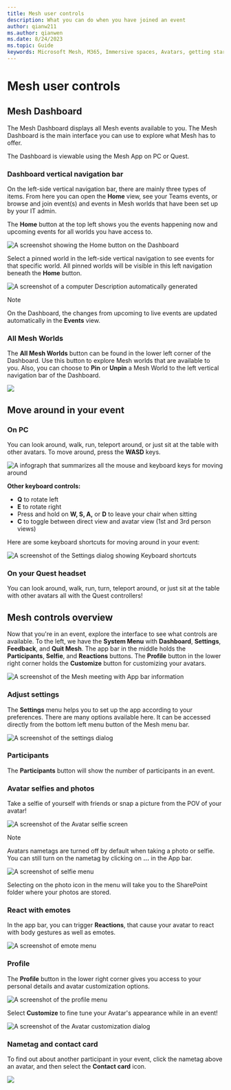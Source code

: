 ```yaml
---
title: Mesh user controls
description: What you can do when you have joined an event
author: qianw211    
ms.author: qianwen
ms.date: 8/24/2023
ms.topic: Guide
keywords: Microsoft Mesh, M365, Immersive spaces, Avatars, getting started, documentation, features
---
```


# Mesh user controls

## Mesh Dashboard

The Mesh Dashboard displays all Mesh events available to you. The Mesh Dashboard is the main interface you can use to explore what Mesh has to offer.

The Dashboard is viewable using the Mesh App on PC or Quest.

### Dashboard vertical navigation bar

On the left-side vertical navigation bar, there are mainly three types of items. From here you can open the **Home** view, see your Teams events, or browse and join event(s) and events in Mesh worlds that have
been set up by your IT admin.

The **Home** button at the top left shows you the events happening now and upcoming events for all worlds you have access to.

![A screenshot showing the Home button on the Dashboard](media/end-user-guide/image136.png)

Select a pinned world in the left-side vertical navigation to see events for that specific world. All pinned worlds will be visible in this left navigation beneath the **Home** button.

![A screenshot of a computer Description automatically generated](media/end-user-guide/image137.png)

>[!Note] 
>On the Dashboard, the changes from upcoming to live events are updated automatically in the **Events** view.

### All Mesh Worlds

The **All Mesh Worlds** button can be found in the lower left corner of the Dashboard. Use this button to explore Mesh worlds that are available to you. Also, you can choose to **Pin** or **Unpin** a Mesh World to the left vertical navigation bar of the Dashboard.

![](media/end-user-guide/image138.png)

## Move around in your event

### On PC

You can look around, walk, run, teleport around, or just sit at the
table with other avatars. To move around, press the **WASD** keys.

![A infograph that summarizes all the mouse and keyboard keys for moving around](media/end-user-guide/image079.jpg)

**Other keyboard controls:**

- **Q** to rotate left
- **E** to rotate right
- Press and hold on **W, S, A,** or **D** to leave your chair when
    sitting
- **C** to toggle between direct view and avatar view (1st and 3rd
    person views)

Here are some keyboard shortcuts for moving around in your event:

![A screenshot of the Settings dialog showing Keyboard shortcuts](media/end-user-guide/image080.png)

### On your Quest headset

You can look around, walk, run, turn, teleport around, or just sit at the table with other avatars all with the Quest controllers!

## Mesh controls overview

Now that you're in an event, explore the interface to see what controls are available. To the left, we have the **System Menu** with **Dashboard**, **Settings**, **Feedback**, and **Quit Mesh**. The app bar in the middle holds the **Participants**, **Selfie**, and **Reactions** buttons. The **Profile** button in the lower right corner
holds the **Customize** button for customizing your avatars.

![A screenshot of the Mesh meeting with App bar information](media/end-user-guide/image082.png)

### Adjust settings

The **Settings** menu helps you to set up the app according to your preferences. There are many options available here. It can be accessed directly from the bottom left menu button of the Mesh menu bar.

![A screenshot of the settings dialog](media/end-user-guide/image084.png)

### Participants

The **Participants** button will show the number of participants in an event.

### Avatar selfies and photos

Take a selfie of yourself with friends or snap a picture from the POV of your avatar!

![A screenshot of the Avatar selfie screen](media/end-user-guide/image086.png)

>[!Note]
>Avatars nametags are turned off by default when taking a photo or selfie. You can still turn on the nametag by clicking on **...** in the App bar.

![A screenshot of selfie menu](media/end-user-guide/image088.png)

Selecting on the photo icon in the menu will take you to the SharePoint folder where your photos are stored.

### React with emotes

In the app bar, you can trigger **Reactions**, that cause your avatar to
react with body gestures as well as emotes.

![A screenshot of emote menu](media/end-user-guide/image090.png)

### Profile

The **Profile** button in the lower right corner gives you access to your personal details and avatar customization options.

![A screenshot of the profile menu](media/end-user-guide/image092.png)

Select **Customize** to fine tune your Avatar's appearance while in an event!

![A screenshot of the Avatar customization dialog](media/end-user-guide/image094.png)

### Nametag and contact card

To find out about another participant in your event, click the nametag above an avatar, and then select the **Contact card** icon.

![](media/end-user-guide/image096.png)
